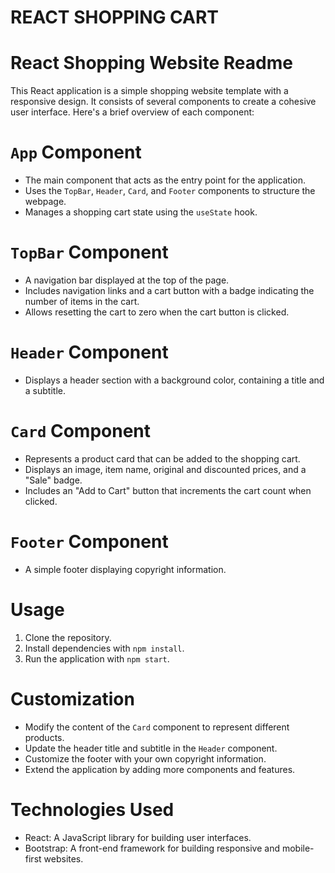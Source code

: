 # REACT SHOPPING CART

# React Shopping Website Readme

This React application is a simple shopping website template with a responsive design. It consists of several components to create a cohesive user interface. Here's a brief overview of each component:

# `App` Component

- The main component that acts as the entry point for the application.
- Uses the `TopBar`, `Header`, `Card`, and `Footer` components to structure the webpage.
- Manages a shopping cart state using the `useState` hook.

# `TopBar` Component

- A navigation bar displayed at the top of the page.
- Includes navigation links and a cart button with a badge indicating the number of items in the cart.
- Allows resetting the cart to zero when the cart button is clicked.

# `Header` Component

- Displays a header section with a background color, containing a title and a subtitle.

# `Card` Component

- Represents a product card that can be added to the shopping cart.
- Displays an image, item name, original and discounted prices, and a "Sale" badge.
- Includes an "Add to Cart" button that increments the cart count when clicked.

# `Footer` Component

- A simple footer displaying copyright information.

# Usage

1. Clone the repository.
2. Install dependencies with `npm install`.
3. Run the application with `npm start`.

# Customization

- Modify the content of the `Card` component to represent different products.
- Update the header title and subtitle in the `Header` component.
- Customize the footer with your own copyright information.
- Extend the application by adding more components and features.

# Technologies Used

- React: A JavaScript library for building user interfaces.
- Bootstrap: A front-end framework for building responsive and mobile-first websites.
